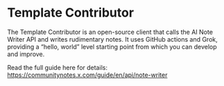 # Template Contributor

The Template Contributor is an open-source client that calls the AI Note Writer API and writes rudimentary notes. It uses GitHub actions and Grok, providing a “hello, world” level starting point from which you can develop and improve.

Read the full guide here for details: https://communitynotes.x.com/guide/en/api/note-writer

